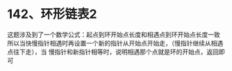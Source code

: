 # 142、环形链表2

这题涉及到了一个数学公式：起点到环开始点长度和相遇点到环开始点长度一致
所以当快慢指针相遇时再设置一个新的指针从开始点开始走，（慢指针继续从相遇点往下走），当
慢指针和新指针相等时，说明相遇那个点就是环的开始点，返回即可
